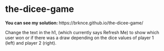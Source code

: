 # the-dicee-game

<p><b>You can see my solution: </b> https://brknce.github.io/the-dicee-game/</p>

<p>
Change the text in the h1, (which currently says Refresh Me) to show which user won or if there was a draw depending on the dice values of player 1 (left) and player 2 (right).
</p>